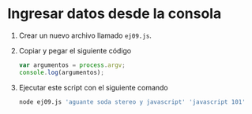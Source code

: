 # Ingresar datos desde la consola

1. Crear un nuevo archivo llamado `ej09.js`.

1. Copiar y pegar el siguiente código

    ```javascript
    var argumentos = process.argv;
    console.log(argumentos);
    ```

1. Ejecutar este script con el siguiente comando

    ```bash
    node ej09.js 'aguante soda stereo y javascript' 'javascript 101'
    ```
